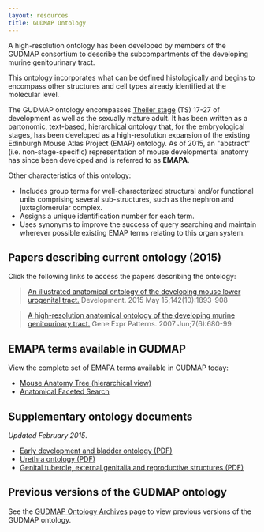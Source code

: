 ```yaml
---
layout: resources
title: GUDMAP Ontology
---
```


A high-resolution ontology has been developed by members of the GUDMAP consortium to describe the subcompartments of the developing murine genitourinary tract.

This ontology incorporates what can be defined histologically and begins to encompass other structures and cell types already identified at the molecular level.

The GUDMAP ontology encompasses [Theiler stage](../theiler-stages/) (TS) 17-27 of development as well as the sexually mature adult. It has been written as a partonomic, text-based, hierarchical ontology that, for the embryological stages, has been developed as a high-resolution expansion of the existing Edinburgh Mouse Atlas Project (EMAP) ontology. As of 2015, an "abstract" (i.e. non-stage-specific) representation of mouse developmental anatomy has since been developed and is referred to as **EMAPA**.

Other characteristics of this ontology:

* Includes group terms for well-characterized structural and/or functional units comprising several sub-structures, such as the nephron and juxtaglomerular complex.
* Assigns a unique identification number for each term.
* Uses synonyms to improve the success of query searching and maintain wherever possible existing EMAP terms relating to this organ system.

## Papers describing current ontology (2015)

Click the following links to access the papers describing the ontology:

>[An illustrated anatomical ontology of the developing mouse lower urogenital tract.](https://www.ncbi.nlm.nih.gov/pubmed/25968320) Development. 2015 May 15;142(10):1893-908

>[A high-resolution anatomical ontology of the developing murine genitourinary tract.](http://www.ncbi.nlm.nih.gov/entrez/query.fcgi?db=pubmed&cmd=Retrieve&dopt=AbstractPlus&list_uids=17452023&query_hl=5&itool=pubmed_docsum) Gene Expr Patterns. 2007 Jun;7(6):680-99

## EMAPA terms available in GUDMAP

View the complete set of EMAPA terms available in GUDMAP today:

* [Mouse Anatomy Tree (hierarchical view)](/deriva-webapps/treeview/)
* [Anatomical Faceted Search](/chaise/recordset/#2/Vocabulary:Anatomy?pcid=static)

## Supplementary ontology documents

*Updated February 2015*.

* [Early development and bladder ontology (PDF)](Early_development_and_bladder_Ontology_Feb_2015.pdf)
* [Urethra ontology (PDF)](Urethra_Ontology_Feb_2015.pdf)
* [Genital tubercle, external genitalia and reproductive structures (PDF)](GT_Ontology_Feb_2015.pdf)

## Previous versions of the GUDMAP ontology

See the [GUDMAP Ontology Archives](archive/) page to view previous versions of the GUDMAP ontology.
